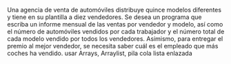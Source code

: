 Una agencia de venta de automóviles distribuye quince modelos diferentes y tiene en
su plantilla a diez vendedores. Se desea un programa que escriba un informe mensual
de las ventas por vendedor y modelo, así como el número de automóviles vendidos por
cada trabajador y el número total de cada modelo vendido por todos los vendedores.
Asimismo, para entregar el premio al mejor vendedor, se necesita saber cuál es el
empleado que más coches ha vendido.
usar Arrays, Arraylist, pila cola lista enlazada